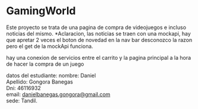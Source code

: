 # GamingWorld

Este proyecto se trata de una pagina de compra de videojuegos e incluso noticias del mismo.
*Aclaracion, las noticias se traen con una mockapi, hay que apretar 2 veces el boton de novedad en la nav bar desconozco la razon pero el get de la mockApi funciona.

hay una conexion de servicios entre el carrito y la pagina principal a la hora de hacer la compra de un juego

datos del estudiante: 
nombre: Daniel<br>
Apellido: Gongora Banegas<br>
Dni: 46116932<br>
email: danielbanegas.gongora@gmail.com<br>
sede: Tandil.<br>
